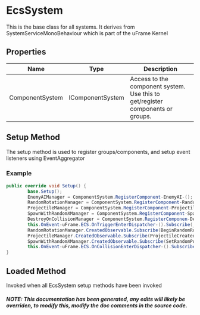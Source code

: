 # EcsSystem
This is the base class for all systems.  It derives from SystemServiceMonoBehaviour which is part of the uFrame Kernel

## Properties
|Name | Type | Description|
|-----|------|------------|
|ComponentSystem|IComponentSystem|Access to the component system.  Use this to get/register components or groups.|



## Setup Method
The setup method is used to register groups/components, and setup event listeners using EventAggregator
### Example
```cs
public override void Setup() {
        base.Setup();
        EnemyAIManager = ComponentSystem.RegisterComponent-EnemyAI-();
        RandomRotationManager = ComponentSystem.RegisterComponent-RandomRotation-();
        ProjectileManager = ComponentSystem.RegisterComponent-Projectile-();
        SpawnWithRandomXManager = ComponentSystem.RegisterComponent-SpawnWithRandomX-();
        DestroyOnCollisionManager = ComponentSystem.RegisterComponen-DestroyOnCollision-();
        this.OnEvent-uFrame.ECS.OnTriggerEnterDispatcher-().Subscribe(_=>{ HandleDestroyOnCollisionFilter(_); }).DisposeWith(this);
        RandomRotationManager.CreatedObservable.Subscribe(BeginRandomRotationComponentCreatedFilter).DisposeWith(this);
        ProjectileManager.CreatedObservable.Subscribe(ProjectileCreatedComponentCreatedFilter).DisposeWith(this);
        SpawnWithRandomXManager.CreatedObservable.Subscribe(SetRandomPositionComponentCreatedFilter).DisposeWith(this);
        this.OnEvent-uFrame.ECS.OnCollisionEnterDispatcher-().Subscribe(_=>{ HazardSystemOnCollisionEnterDispatcherFilter(_); }).DisposeWith(this);
}
```
## Loaded Method
Invoked when all EcsSystem setup methods have been invoked
##### NOTE: This documentation has been generated, any edits will likely be overriden, to modify this, modify the doc comments in the source code.
